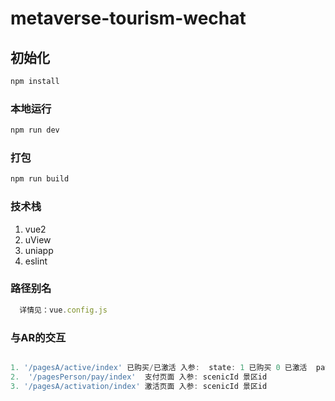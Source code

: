 <!--
 * @Author: 王璇 xuan.wang@vonechain.com
 * @Date: 2023-05-25 10:49:25
 * @LastEditors: 王璇 xuan.wang@vonechain.com
 * @LastEditTime: 2023-11-13 10:37:43
 * @FilePath: /metaverse-tourism-h5/README.md
 * @Description: 这是默认设置,请设置`customMade`, 打开koroFileHeader查看配置 进行设置: https://github.com/OBKoro1/koro1FileHeader/wiki/%E9%85%8D%E7%BD%AE
-->
# metaverse-tourism-wechat

## 初始化

```js
npm install
```

### 本地运行

```js
npm run dev
```

### 打包

```js
npm run build
```

### 技术栈

1. vue2
2. uView
3. uniapp
4. eslint

### 路径别名

``` js
  详情见：vue.config.js

```

### 与AR的交互

```js

1. '/pagesA/active/index' 已购买/已激活 入参:  state: 1 已购买 0 已激活  payNo: 订单编号
2.  '/pagesPerson/pay/index'  支付页面 入参: scenicId 景区id
3. '/pagesA/activation/index' 激活页面 入参: scenicId 景区id

```
